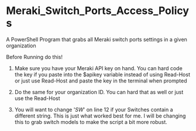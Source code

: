 # Meraki_Switch_Ports_Access_Policys
A PowerShell Program that grabs all Meraki switch ports settings in a given organization

Before Running do this!

1. Make sure you have your Meraki API key on hand. You can hard code the key if you paste into the $apikey variable instead of using Read-Host or just use Read-Host and paste the key in the terminal when prompted

2. Do the same for your organization ID. You can hard that as well or just use the Read-Host

3. You will want to change '*SW*' on line 12 if your Switches contain a different string. This is just what worked best for me. I will be changing this to grab switch models to make the script a bit more robust.
